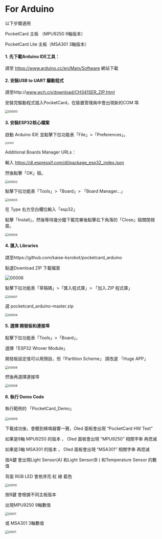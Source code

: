 # For Arduino

以下步驟適用

PocketCard 主板       （MPU9250 9軸版本）

PocketCard Lite 主板（MSA301 3軸版本）



#### 1. 先下載Arduino IDE工具： 

請至 https://www.arduino.cc/en/Main/Software 網站下載

#### 2. 安裝USB to UART 驅動程式

請至http://www.wch.cn/download/CH341SER_ZIP.html

安裝完驅動程式插入PocketCard，在裝置管理員中會出現新的COM 埠

  <img src="images/arduino/00000.jpg" alt="00000" style="zoom:67%;" />

#### 3. 安裝ESP32核心檔案

啟動 Arduino IDE 並點擊下拉功能表「File」>「Preferences」。

  <img src="images/arduino/00001.jpg" alt="00001" style="zoom: 50%;" />

Additional Boards Manager URLs：

輸入 https://dl.espressif.com/dl/package_esp32_index.json

然後點擊「OK」鈕。

  <img src="images/arduino/00002.jpg" alt="00002" style="zoom: 67%;" />

點擊下拉功能表「Tools」>「Board」>  「Board Manager...」

  <img src="images/arduino/00003.jpg" alt="00003" style="zoom:67%;" />

在 Type 右方空白欄位輸入「esp32」

點擊「Install」，然後等待幾分鐘下載完畢後點擊右下角落的「Close」鈕關閉視窗。 

  <img src="images/arduino/00004.jpg" alt="00004" style="zoom: 67%;" />

#### 4. 匯入 Libraries

請至https://github.com/kaise-ksrobot/pocketcard_arduino

點選Download ZIP 下載檔案

![00006](images/arduino/00006.jpg)

點擊下拉功能表「草稿碼」>「匯入程式庫」> 「加入.ZIP 程式庫」

  <img src="images/arduino/00007.jpg" alt="00007" style="zoom:67%;" />

選 pocketcard_arduino-master.zip

  <img src="images/arduino/00012.jpg" alt="00004" style="zoom: 67%;" />

#### 5. 選擇 開發板和連接埠

點擊下拉功能表「Tools」>「Board」，

選擇「ESP32 Wrover Module」

開發板設定值可以用預設，但「Partition Scheme」  請改選 「Huge APP」

 <img src="images/arduino/00005.jpg" alt="00008" style="zoom:67%;" />

然後再選擇連接埠

  <img src="images/arduino/00008.jpg" alt="00008" style="zoom:67%;" />

#### 6. 執行 Demo Code

執行範例的 「PocketCard_Demo」

​    <img src="images/arduino/00013.jpg" alt="00009" style="zoom:67%;" />



下載成功後，會聽到蜂鳴器響一聲，Oled 面板會出現 “PocketCard HW Test” 

如果是9軸 MPU9250 的版本 ， Oled 面板會出現 “MPU9250” 相關字串 再熄滅

如果是3軸 MSA301 的版本 ， Oled 面板會出現 “MSA301” 相關字串 再熄滅



按A鍵 會出現Light Sensor(A) 和Light Sensor(B ) 和Temperature Sensor 的數值

背面 RGB LED 會依序亮 紅 綠 藍色

   <img src="images/arduino/00010.jpg" alt="00010" style="zoom:67%;" />

按B鍵 會根據不同主板版本

出現MPU9250 9軸數值

  <img src="images/arduino/00011.jpg" alt="00011" style="zoom:67%;" />

或 MSA301 3軸數值

  <img src="images/arduino/00014.jpg" alt="00011" style="zoom:67%;" />
